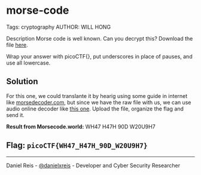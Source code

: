# morse-code
Tags: cryptography
AUTHOR: WILL HONG

Description
Morse code is well known. Can you decrypt this?
Download the file [here](morse_chal.wav).

Wrap your answer with picoCTF{}, put underscores in place of pauses, and use all lowercase.

## Solution

For this one, we could translante it by hearig using some guide in internet like [morsedecoder.com](https://morsedecoder.com/), but since we have the raw file with us, we can use audio online decoder like [this one](https://morsecode.world/international/decoder/audio-decoder-adaptive.html). Upload the file, organize the flag and send it.

**Result from Morsecode.world:** WH47 H47H 90D W20U9H7

## **Flag:** `picoCTF{WH47_H47H_90D_W20U9H7}`

---
Daniel Reis - [@danielxreis](https://twitter.com/DanielXReis) - Developer and Cyber Security Researcher
